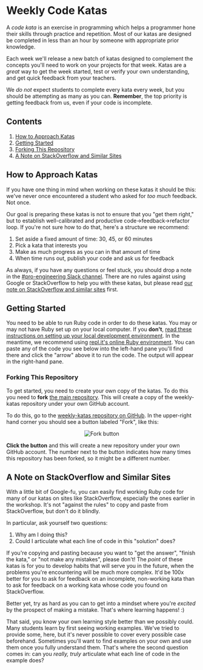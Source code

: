 # Weekly Code Katas

A <dfn>code kata</dfn> is an exercise in programming which helps a programmer hone their skills through practice and repetition. Most of our katas are designed be completed in less than an hour by someone with appropriate prior knowledge.

Each week we'll release a new batch of katas designed to complement the concepts you'll need to work on your projects for that week.  Katas are a *great* way to get the week started, test or verify your own understanding, and get quick feedback from your teachers.

We *do not* expect students to complete every kata every week, but you should be attempting as many as you can.  **Remember**, the top priority is getting feedback from us, even if your code is incomplete.

## Contents

1. [How to Approach Katas](#how-to-approach-katas)
1. [Getting Started](#getting-started)
  1. [Forking This Repository](#forking-this-repository)
1. [A Note on StackOverflow and Similar Sites](#a-note-on-stackoverflow-and-similar-sites)

## How to Approach Katas

If you have one thing in mind when working on these katas it should be this: we've never once encountered a student who asked for _too much_ feedback.  Not once.

Our goal is preparing these katas is not to ensure that you "get them right," but to establish well-calibrated and productive code→feedback→refactor loop. If you're not sure how to do that, here's a structure we recommend:

1. Set aside a fixed amount of time: 30, 45, or 60 minutes
1. Pick a kata that interests you
1. Make as much progress as you can in that amount of time
1. When time runs out, publish your code and ask us for feedback

As always, if you have any questions or feel stuck, you should drop a note in the [#pro-engineering Slack channel](https://codeunion.slack.com/messages/pro-engineering/). There are no rules against using Google or StackOverflow to help you with these katas, but please read [our note on StackOverflow and similar sites](#a-note-on-stackoverflow-and-similar-sites) first.

## Getting Started

You need to be able to run Ruby code in order to do these katas.  You may or may not have Ruby set up on your local computer.  If you **don't**, [read these instructions on setting up your local development environment](https://gist.github.com/jfarmer/484c21cf93a27cd9dcff).  In the meantime, we recommend using [repl.it's online Ruby environment](http://repl.it/languages/Ruby).  You can paste any of the code you see below into the left-hand pane you'll find there and click the "arrow" above it to run the code.  The output will appear in the right-hand pane.

### Forking This Repository

To get started, you need to create your own copy of the katas.  To do this you need to **fork** [the main repository][weekly-katas-repo].  This will create a copy of the weekly-katas repository under your own GitHub account.

To do this, go to the [weekly-katas repository on GitHub][weekly-katas-repo]. In the upper-right hand corner you should see a button labeled "Fork", like this:

<p style="text-align:center">
<img src="http://f.cl.ly/items/2W3G2W3U0E2f3v1a0a0K/Screen%20Shot%202014-03-03%20at%202.21.15%20PM.png" alt="Fork button">
</p>

**Click the button** and this will create a new repository under your own GitHub account. The number next to the button indicates how many times this repository has been forked, so it might be a different number.

## A Note on StackOverflow and Similar Sites

With a little bit of Google-fu, you can easily find working Ruby code for many of our katas on sites like StackOverflow, especially the ones earlier in the workshop.  It's not "against the rules" to copy and paste from StackOverflow, but don't do it blindly.

In particular, ask yourself two questions:

1. Why am I doing this?
1. Could I articulate what each line of code in this "solution" does?

If you're copying and pasting because you want to "get the answer", "finish the kata," or "not make any mistakes", please don't!  The *point* of these katas is for you to develop habits that will serve you in the future, when the problems you're encountering will be much more complex.  It'd be 100x better for you to ask for feedback on an incomplete, non-working kata than to ask for feedback on a working kata whose code you found on StackOverflow.

Better yet, try as hard as you can to get into a mindset where you're *excited* by the prospect of making a mistake.  That's where learning happens! :)

That said, you know your own learning style better than we possibly could.  Many students learn by first seeing working examples.  We've tried to provide some, here, but it's never possible to cover every possible case beforehand.  Sometimes you'll want to find examples on your own and use them once you fully understand them.  That's where the second question comes in: can you *really, truly* articulate what each line of code in the example does?


[weekly-katas-repo]:https://github.com/codeunion/pro-engineering-katas
